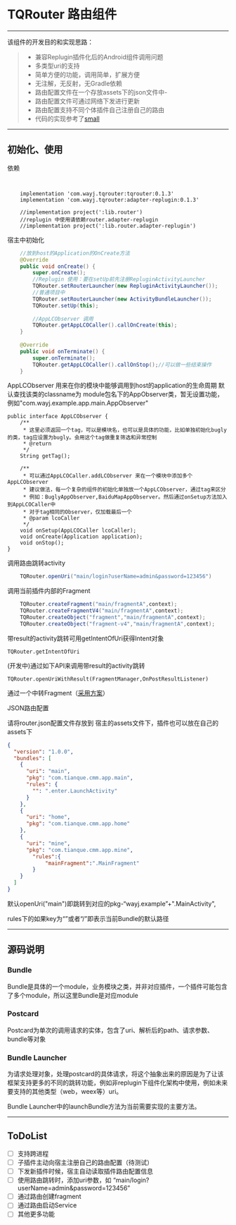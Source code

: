 # TQRouter 路由组件

------

该组件的开发目的和实现思路：

> * 兼容Replugin插件化后的Android组件调用问题
> * 多类型uri的支持
> * 简单方便的功能，调用简单，扩展方便
> * 无注解，无反射，无Gradle依赖
> * 路由配置文件在一个存放assets下的json文件中-
> * 路由配置文件可通过网络下发进行更新
> * 路由配置支持不同个体插件自己注册自己的路由
> * 代码的实现参考了[small](https://github.com/wequick/Small)

------

## 初始化、使用

依赖

```

	
    implementation 'com.wayj.tqrouter:tqrouter:0.1.3'
    implementation 'com.wayj.tqrouter:adapter-replugin:0.1.3'
    
    //implementation project(':lib.router')
    //replugin 中使用请依赖router.adapter-replugin
    //implementation project(':lib.router.adapter-replugin')
```

宿主中初始化

```java
    //放到host的Application的OnCreate方法
    @Override
	public void onCreate() {
		super.onCreate();
        //Replugin 使用：要在setUp前先注册RepluginActivityLauncher
	    TQRouter.setRouterLauncher(new RepluginActivityLauncher());
        //普通项目中
	    TQRouter.setRouterLauncher(new ActivityBundleLauncher());
	    TQRouter.setUp(this);
	    
	    //AppLCObserver 调用
	    TQRouter.getAppLCOCaller().callOnCreate(this);
	}
	
	@Override
    public void onTerminate() {
        super.onTerminate();
        TQRouter.getAppLCOCaller().callOnStop();//可以做一些结束操作
    }

```

AppLCObserver 用来在你的模块中能够调用到host的application的生命周期
默认查找该类的classname为 module包名下的AppObserver类，暂无设置功能，例如"com.wayj.example.app.main.AppObserver"
```
public interface AppLCObserver {
    /**
     * 这里必须返回一个tag，可以是模块名，也可以是具体的功能，比如单独初始化bugly的类，tag应设置为bugly。会用这个tag做重复筛选和异常控制
     * @return
     */
    String getTag();

    /**
     * 可以通过AppLCOCaller.addLCObserver 来在一个模块中添加多个AppLCObserver
     * 建议做法，每一个复杂的组件的初始化单独放一个AppLCObserver，通过tag来区分
     * 例如：BuglyAppObserver,BaiduMapAppObserver。然后通过onSetup方法加入到AppLCOCaller中
     * 对于tag相同的Observer，仅加载最后一个
     * @param lcoCaller
     */
    void onSetup(AppLCOCaller lcoCaller);
    void onCreate(Application application);
    void onStop();
}
```

调用路由跳转activity

```java
    TQRouter.openUri("main/login?userName=admin&password=123456")
```

调用当前插件内部的Fragment

```java
	TQRouter.createFragment("main/fragmentA",context);
	TQRouter.createFragmentV4("main/fragmentA",context);
	TQRouter.createObject("fragment","main/fragmentA",context);  
	TQRouter.createObject("fragment-v4","main/fragmentA",context); 
```

带result的activity跳转可用getIntentOfUri获得Intent对象

```
TQRouter.getIntentOfUri
```

(开发中)通过如下API来调用带result的activity跳转</p> 
```
TQRouter.openUriWithResult(FragmentManager,OnPostResultListener)
```
通过一个中转Fragment（[采用方案](https://blog.csdn.net/gengqiquan/article/details/74331845)）</p> 



JSON路由配置

请将router.json配置文件存放到 宿主的assets文件下，插件也可以放在自己的assets下

```json
{
  "version": "1.0.0",
  "bundles": [
    {
      "uri": "main",
      "pkg": "com.tianque.cmm.app.main",
      "rules": {
        "": ".enter.LaunchActivity"
      }
    },
    {
      "uri": "home",
      "pkg": "com.tianque.cmm.app.home"
    },
    {
      "uri": "mine",
      "pkg": "com.tianque.cmm.app.mine",
        "rules":{
            "mainFragment":".MainFragment"
        }
    }
  ]
}

```

默认openUri("main")即跳转到对应的pkg-“wayj.example”+".MainActivity",

rules下的如果key为“”或者“/”即表示当前Bundle的默认路径  

------

## 源码说明

### Bundle

Bundle是具体的一个module，业务模块之类，并非对应插件，一个插件可能包含了多个module，所以这里Bundle是对应module

### Postcard

Postcard为单次的调用请求的实体，包含了uri、解析后的path、请求参数、bundle等对象

### Bundle Launcher

为请求处理对象，处理postcard的具体请求，将这个抽象出来的原因是为了让该框架支持更多的不同的跳转功能，例如非replugin下组件化架构中使用，例如未来要支持的其他类型（web，weex等）uri。

Bundle Launcher中的launchBundle方法为当前需要实现的主要方法。

------

## ToDoList

- [ ] 支持跨进程
- [ ] 子插件主动向宿主注册自己的路由配置（待测试）
- [ ] 下发新插件时候，宿主自动读取插件路由配置信息
- [ ] 使用路由跳转时，添加uri参数，如 “main/login?userName=admin&password=123456”
- [ ] 通过路由创建fragment
- [ ] 通过路由启动Service
- [ ] 其他更多功能
